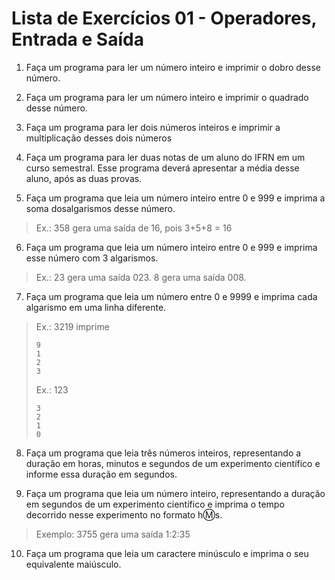 # Lista de Exercícios 01 - Operadores, Entrada e Saída

1. Faça um programa para ler um número inteiro e imprimir o dobro desse número.

2. Faça um programa para ler um número inteiro e imprimir o quadrado desse número.

3. Faça um programa para ler dois números inteiros e imprimir a multiplicação desses dois números

4. Faça um programa para ler duas notas de um aluno do IFRN em um curso semestral. Esse programa deverá apresentar a média desse aluno, após as duas provas.

5. Faça um programa que leia um número inteiro entre 0 e 999 e imprima a soma dosalgarismos desse número. 
> Ex.: 358 gera uma saída de 16, pois 3+5+8 = 16

6. Faça um programa que leia um número inteiro entre 0 e 999 e imprima esse número
com 3 algarismos. 
> Ex.: 23 gera uma saída 023. 8 gera uma saída 008.

7. Faça um programa que leia um número entre 0 e 9999 e imprima cada algarismo em
uma linha diferente.

> Ex.: 3219 imprime
> ```
> 9
> 1
> 2
> 3
> ```
> Ex.: 123
> ```
> 3
> 2
> 1
> 0
> ```

8. Faça um programa que leia três números inteiros, representando a duração em horas, minutos e segundos de um experimento científico e informe essa duração em segundos.

9. Faça um programa que leia um número inteiro, representando a duração em segundos de um experimento científico e imprima o tempo decorrido nesse experimento no formato h:m:s.
> Exemplo: 3755 gera uma saída 1:2:35

10. Faça um programa que leia um caractere minúsculo e imprima o seu equivalente maiúsculo.
